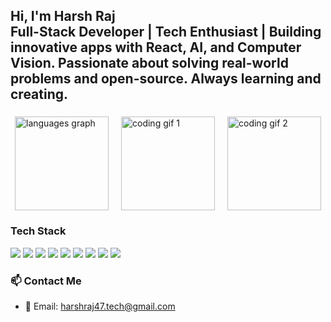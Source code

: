 <h2 align="left">Hi, I'm Harsh Raj<br>Full-Stack Developer | Tech Enthusiast | Building innovative apps with React, AI, and Computer Vision. Passionate about solving real-world problems and open-source. Always learning and creating.</h2>

###

<div style="display: flex; align-items: center; justify-content: center; gap: 20px; flex-wrap: wrap;">
  <img src="https://github-readme-stats.vercel.app/api/top-langs?username=Zyrus-47&locale=en&hide_title=false&layout=compact&card_width=320&langs_count=5&theme=dracula&hide_border=false" height="150" alt="languages graph" />
  
  <img src="https://media0.giphy.com/media/v1.Y2lkPTc5MGI3NjExeGJvaHhxb2RoOGE2ZnR0dzgwdzc1NGZsdmkwNWpzdjF0YzZuMXMxdSZlcD12MV9pbnRlcm5hbF9naWZfYnlfaWQmY3Q9Zw/qgQUggAC3Pfv687qPC/giphy.gif" height="150" alt="coding gif 1" />
  
  <img src="https://media4.giphy.com/media/v1.Y2lkPTc5MGI3NjExeGkya3R5a3p0d204ZGJ1OWVwbTZnbnR4dzRwaHRyN3prcmN5aDN6aSZlcD12MV9pbnRlcm5hbF9naWZfYnlfaWQmY3Q9Zw/l7zabeVIt16efVp6wg/giphy.gif" height="150" alt="coding gif 2" />
</div>

###  Tech Stack

<div align="left">
  <img src="https://img.shields.io/badge/HTML5-E34F26?style=for-the-badge&logo=html5&logoColor=white" />
  <img src="https://img.shields.io/badge/CSS3-1572B6?style=for-the-badge&logo=css3&logoColor=white" />
  <img src="https://img.shields.io/badge/Bootstrap-563d7c?style=for-the-badge&logo=bootstrap&logoColor=white" />
  <img src="https://img.shields.io/badge/JavaScript-F7DF1E?style=for-the-badge&logo=javascript&logoColor=black" />
  <img src="https://img.shields.io/badge/React-20232A?style=for-the-badge&logo=react&logoColor=61DAFB" />
  <img src="https://img.shields.io/badge/Node.js-339933?style=for-the-badge&logo=nodedotjs&logoColor=white" />
  <img src="https://img.shields.io/badge/Express.js-000000?style=for-the-badge&logo=express&logoColor=white" />
  <img src="https://img.shields.io/badge/MongoDB-47A248?style=for-the-badge&logo=mongodb&logoColor=white" />
  <img src="https://img.shields.io/badge/OpenCV-5C3EE8?style=for-the-badge&logo=opencv&logoColor=white" />
</div>

### 📫 Contact Me

- 📧 Email: [harshraj47.tech@gmail.com](mailto:harshraj47.tech@gmail.com)
